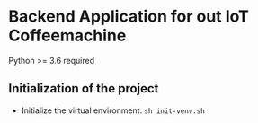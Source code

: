 # Backend Application for out IoT Coffeemachine
Python >= 3.6 required

## Initialization of the project
* Initialize the virtual environment: `sh init-venv.sh`